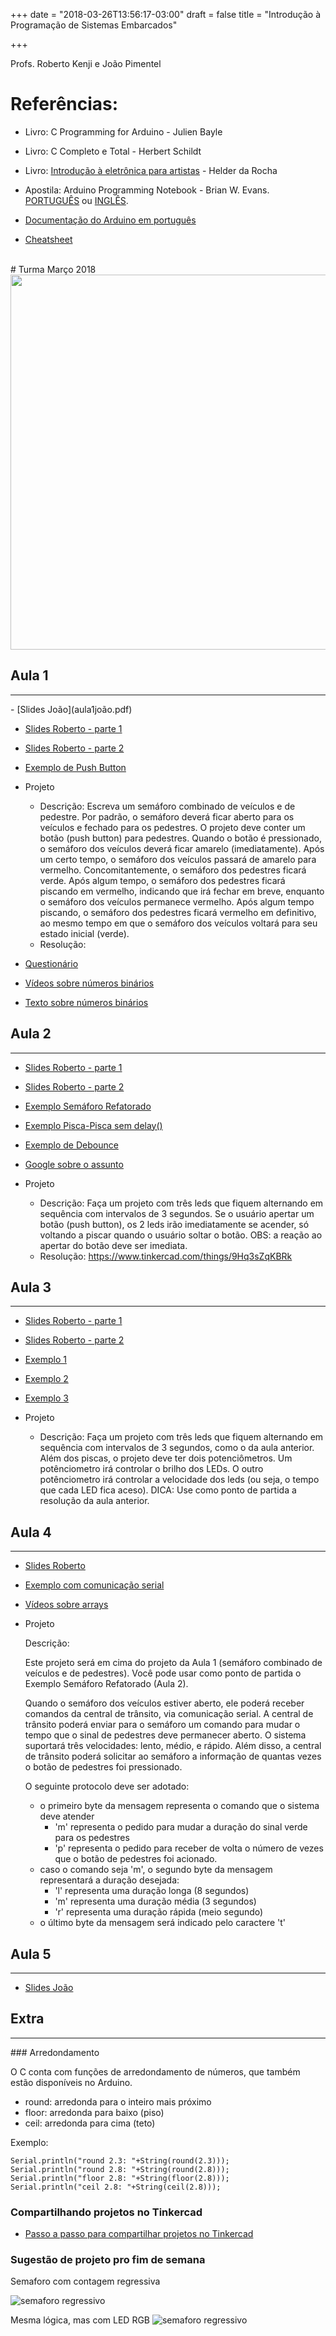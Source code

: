 +++
date = "2018-03-26T13:56:17-03:00"
draft = false
title = "Introdução à Programação de Sistemas Embarcados"

+++

Profs. Roberto Kenji e João Pimentel


# Referências:

 - Livro: C Programming for Arduino - Julien Bayle

 - Livro: C Completo e Total - Herbert Schildt

 - Livro: [Introdução à eletrônica para artistas](http://www.argonavis.com.br/download/eletronica-para-artistas.html) - Helder da Rocha
 - Apostila: Arduino Programming Notebook - Brian W. Evans. [PORTUGUÊS](notebook_pt_br.pdf) ou [INGLÊS](notebook_en.pdf).

 - [Documentação do Arduino em português](https://www.arduino.cc/reference/pt/)

 - [Cheatsheet](cheatsheet.jpeg)

<br />
# Turma Março 2018

<img src="selfie.jpg" width="600px"/>

## Aula 1
<hr />
 - [Slides João](aula1joão.pdf)

 - [Slides Roberto - parte 1](aula1kenji-parte1.pdf)

 - [Slides Roberto - parte 2](aula1kenji-parte2.pdf)

 - [Exemplo de Push Button](exemplo_pushbutton.png)

 - Projeto
   - Descrição: Escreva um semáforo combinado de veículos e de pedestre.
   Por padrão, o semáforo deverá ficar aberto para os veículos e fechado para os pedestres.
   O projeto deve conter um botão (push button) para pedestres.
   Quando o botão é pressionado, o semáforo dos veículos deverá ficar amarelo (imediatamente).
   Após um certo tempo, o semáforo dos veículos passará de amarelo para vermelho.
   Concomitantemente, o semáforo dos pedestres ficará verde.
   Após algum tempo, o semáforo dos pedestres ficará piscando em vermelho, indicando
   que irá fechar em breve, enquanto o semáforo dos veículos permanece vermelho.
   Após algum tempo piscando, o semáforo dos pedestres ficará vermelho em definitivo,
   ao mesmo tempo em que o semáforo dos veículos voltará para seu estado inicial (verde).
   - Resolução:

 - [Questionário](https://goo.gl/forms/LhvOp8lUqtSZ6ctC2)

 - [Vídeos sobre números binários](https://pt.khanacademy.org/math/algebra-home/alg-intro-to-algebra/algebra-alternate-number-bases/v/number-systems-introduction)

 - [Texto sobre números binários](https://www.tecmundo.com.br/infografico/9424-como-um-computador-faz-calculos-pelo-sistema-binario-.htm)

## Aula 2
<hr />

- [Slides Roberto - parte 1](aula2kenji-parte1.pdf)

- [Slides Roberto - parte 2](aula2kenji-parte2.pdf)

- [Exemplo Semáforo Refatorado](https://www.tinkercad.com/things/d6ctTW0g7ds)

- [Exemplo Pisca-Pisca sem delay()](https://www.tinkercad.com/things/9Fmb7YLFRuO)

- [Exemplo de Debounce](https://www.tinkercad.com/things/bxMeDZzWh4j)

- [Google sobre o assunto](https://www.google.com.br/search?q=arduino+delay+n%C3%A3o+bloqueante)

- Projeto
  - Descrição: Faça um projeto com três leds que fiquem alternando em sequência com intervalos de 3 segundos.
    Se o usuário apertar um botão (push button), os 2 leds irão imediatamente se acender,
    só voltando a piscar quando o usuário soltar o botão.
    OBS: a reação ao apertar do botão deve ser imediata.
  - Resolução: https://www.tinkercad.com/things/9Hq3sZqKBRk

## Aula 3
<hr />

- [Slides Roberto - parte 1](aula3kenji-parte1.pdf)

- [Slides Roberto - parte 2](aula3kenji-parte2.pdf)

- [Exemplo 1](https://www.tinkercad.com/things/82jRMjBJ57S)

- [Exemplo 2](https://www.tinkercad.com/things/iNXi9pq43RE)

- [Exemplo 3](https://www.tinkercad.com/things/lmARHvd7IoS)

- Projeto
  - Descrição: Faça um projeto com três leds que fiquem alternando em sequência
   com intervalos de 3 segundos, como o da aula anterior.
   Além dos piscas, o projeto deve ter dois potenciômetros. Um potênciometro
   irá controlar o brilho dos LEDs. O outro potênciometro irá controlar a velocidade
   dos leds (ou seja, o tempo que cada LED fica aceso).
   DICA: Use como ponto de partida a resolução da aula anterior.


## Aula 4
<hr />

 - [Slides Roberto](aula4kenji.pdf)

 - [Exemplo com comunicação serial](https://www.tinkercad.com/things/d6ctTW0g7ds)

 - [Vídeos sobre arrays](https://www.youtube.com/watch?v=BDFHSNdHoNc)

 - Projeto

   Descrição:

     Este projeto será em cima do projeto da Aula 1 (semáforo combinado
     de veículos e de pedestres). Você pode usar como ponto de partida o
     Exemplo Semáforo Refatorado (Aula 2).

     Quando o semáforo dos veículos estiver aberto, ele poderá receber comandos
     da central de trânsito, via comunicação serial.
     A central de trânsito poderá enviar para o semáforo um comando para mudar
     o tempo que o sinal de pedestres deve permanecer aberto. O sistema suportará
     três velocidades: lento, médio, e rápido.
     Além disso, a central de trânsito poderá solicitar ao semáforo a informação
     de quantas vezes o botão de pedestres foi pressionado.

     O seguinte protocolo deve ser adotado:
      - o primeiro byte da mensagem representa o comando que o sistema deve atender
        - 'm' representa o pedido para mudar a duração do sinal verde para os pedestres
        - 'p' representa o pedido para receber de volta o número de vezes que
        o botão de pedestres foi acionado.
      - caso o comando seja 'm', o segundo byte da mensagem representará a duração desejada:
        - 'l' representa uma duração longa (8 segundos)
        - 'm' representa uma duração média (3 segundos)
        - 'r' representa uma duração rápida (meio segundo)
      - o último byte da mensagem será indicado pelo caractere 't'


## Aula 5
<hr />

 - [Slides João](#)

## Extra
<hr />
### Arredondamento

O C conta com funções de arredondamento de números, que também estão disponíveis
no Arduino.

- round: arredonda para o inteiro mais próximo
- floor: arredonda para baixo (piso)
- ceil: arredonda para cima (teto)

Exemplo:

```
Serial.println("round 2.3: "+String(round(2.3)));
Serial.println("round 2.8: "+String(round(2.8)));
Serial.println("floor 2.8: "+String(floor(2.8)));
Serial.println("ceil 2.8: "+String(ceil(2.8)));
```

### Compartilhando projetos no Tinkercad

 - [Passo a passo para compartilhar projetos no Tinkercad](compartilharTinkercad.pdf)

### Sugestão de projeto pro fim de semana

 Semaforo com contagem regressiva

 ![semaforo regressivo](semaforo.gif)

 Mesma lógica, mas com LED RGB
 ![semaforo regressivo](semaforoRGB.gif)
